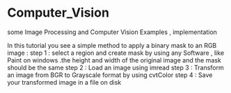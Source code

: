 # Computer_Vision
some Image Processing and Computer Vision Examples , implementation 


In this tutorial you see a simple method to apply a binary mask to an RGB image :
step 1 : select a region and create mask by using any Software , like Paint on windows .the height and width of the original image and the mask should be the same
step 2 : Load an image using imread
step 3 : Transform an image from BGR to Grayscale format by using cvtColor
step 4 : Save your transformed image in a file on disk 


